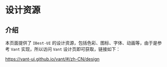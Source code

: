 # 设计资源

## 介绍

本页面提供了 `IBest-UI` 的设计资源，包括色彩、图标、字体、动画等，由于是参考 `Vant` 实现，所以访问 `Vant` 设计页即可获取，链接如下：

https://vant-ui.github.io/vant/#/zh-CN/design

